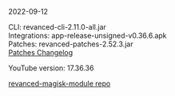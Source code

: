 2022-09-12
  
CLI: revanced-cli-2.11.0-all.jar  
Integrations: app-release-unsigned-v0.36.6.apk  
Patches: revanced-patches-2.52.3.jar  
[Patches Changelog](https://github.com/revanced/revanced-patches/releases/tag/v2.52.3)  

YouTube version: 17.36.36  

[revanced-magisk-module repo](https://github.com/j-hc/revanced-magisk-module)
